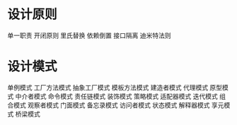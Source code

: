 # 设计原则
单一职责
开闭原则
里氏替换
依赖倒置
接口隔离
迪米特法则

# 设计模式
单例模式
工厂方法模式
抽象工厂模式
模板方法模式
建造者模式
代理模式
原型模式
中介者模式
命令模式
责任链模式
装饰模式
策略模式
适配器模式
迭代模式
组合模式
观察者模式
门面模式
备忘录模式
访问者模式
状态模式
解释器模式
享元模式
桥梁模式
